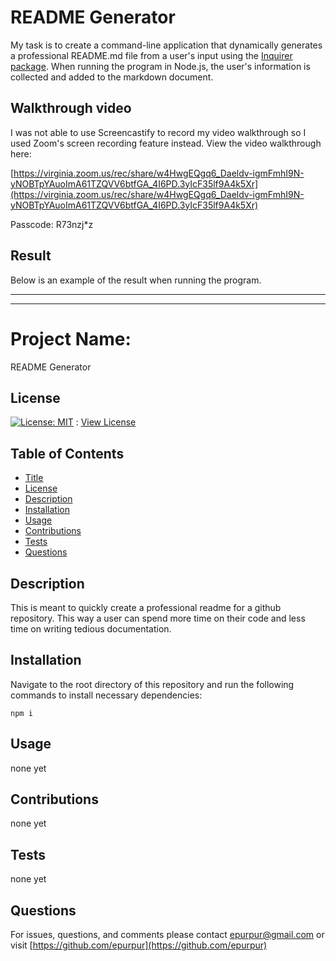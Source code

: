 
# README Generator

My task is to create a command-line application that dynamically generates a professional README.md file from a user's input using the [Inquirer package](https://www.npmjs.com/package/inquirer). When running the program in Node.js, the user's information is collected and added to the markdown document.

## Walkthrough video

I was not able to use Screencastify to record my video walkthrough so I used Zoom's screen recording feature instead. 
View the video walkthrough here:

[https://virginia.zoom.us/rec/share/w4HwgEQgq6_Daeldv-igmFmhI9N-yNOBTpYAuoImA61TZQVV6btfGA_4I6PD.3yIcF35lf9A4k5Xr](https://virginia.zoom.us/rec/share/w4HwgEQgq6_Daeldv-igmFmhI9N-yNOBTpYAuoImA61TZQVV6btfGA_4I6PD.3yIcF35lf9A4k5Xr)

Passcode: R73nzj*z

## Result

Below is an example of the result when running the program.

--------------------------------

--------------------------------

  # Project Name:

  README Generator

  ## License

  [![License: MIT](https://img.shields.io/badge/License-MIT-yellow.svg)](https://opensource.org/licenses/MIT) : [View License](https://opensource.org/licenses/MIT)

  ## Table of Contents

  - [Title](#Project-Name)
  - [License](#License)
  - [Description](#Description)
  - [Installation](#Installation)
  - [Usage](#Usage)
  - [Contributions](#Contributions)
  - [Tests](#Tests)
  - [Questions](#Questions)

  ## Description

  This is meant to quickly create a professional readme for a github repository. This way a user can spend more time on their code and less time on writing tedious documentation.

  ## Installation

  Navigate to the root directory of this repository and run the following commands to install necessary dependencies:

    npm i

  ## Usage

  none yet

  ## Contributions 

  none yet

  ## Tests 

  none yet

  ## Questions 

  For issues, questions, and comments please contact epurpur@gmail.com or visit [https://github.com/epurpur](https://github.com/epurpur) 
  
